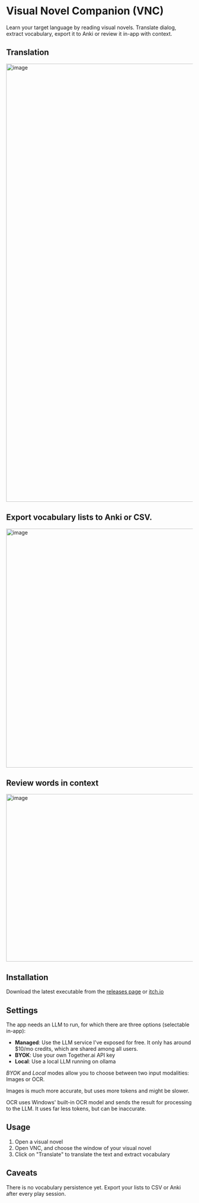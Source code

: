# Visual Novel Companion (VNC)

Learn your target language by reading visual novels. Translate dialog, extract vocabulary, export it to Anki or review it in-app with context.

## Translation

<img width="2635" height="1179" alt="image" src="https://github.com/user-attachments/assets/710547ed-ce2d-4341-be62-f74325d847c6" />

## Export vocabulary lists to Anki or CSV.

<img width="625" height="643" alt="image" src="https://github.com/user-attachments/assets/27056b45-5d42-4e8e-96a2-624fbfae29a6" />

## Review words in context

<img width="835" height="451" alt="image" src="https://github.com/user-attachments/assets/9b486698-43ef-4b6e-9075-08eb610de101" />

## Installation

Download the latest executable from the [releases page](https://github.com/cesar-bravo-m/VisualNovelCompanion/releases/tag/major) or [itch.io](https://cesar-bravo-m.itch.io/visual-novel-companion)

## Settings

The app needs an LLM to run, for which there are three options (selectable in-app):

- **Managed**: Use the LLM service I've exposed for free. It only has around $10/mo credits, which are shared among all users.
- **BYOK**: Use your own Together.ai API key
- **Local**: Use a local LLM running on ollama

*BYOK* and *Local* modes allow you to choose between two input modalities: Images or OCR.

Images is much more accurate, but uses more tokens and might be slower.

OCR uses Windows' built-in OCR model and sends the result for processing to the LLM. It uses far less tokens, but can be inaccurate.

## Usage

1) Open a visual novel
2) Open VNC, and choose the window of your visual novel
3) Click on "Translate" to translate the text and extract vocabulary

## Caveats

There is no vocabulary persistence yet. Export your lists to CSV or Anki after every play session.
